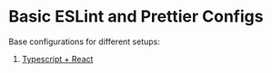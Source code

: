 # Basic ESLint and Prettier Configs

Base configurations for different setups:

1. [Typescript + React](typescript-react/)
